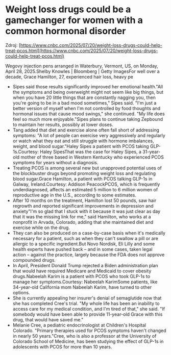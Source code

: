 # Weight loss drugs could be a gamechanger for women with a common hormonal disorder

Zdroj: [https://www.cnbc.com/2025/07/20/weight-loss-drugs-could-help-treat-pcos.html](https://www.cnbc.com/2025/07/20/weight-loss-drugs-could-help-treat-pcos.html)

Wegovy injection pens arranged in Waterbury, Vermont, US, on Monday, April 28, 2025.Shelby Knowles | Bloomberg | Getty ImagesFor well over a decade, Grace Hamilton, 27, experienced hair loss, heavy pe

- Sipes said those results significantly improved her emotional health."All the symptoms and being overweight might not seem like big things, but when you have 20 little things that are constantly nagging you, then you're going to be in a bad mood sometimes," Sipes said. "I'm just a better version of myself when I'm not controlled by food thoughts and hormonal issues that cause mood swings," she continued. "My life does feel so much more enjoyable."Sipes plans to continue taking Zepbound to maintain her results, possibly at lower doses.
- Tang added that diet and exercise alone often fall short of addressing symptoms: "A lot of people can exercise very aggressively and regularly or watch what they eat and still struggle with hormone imbalances, weight, and blood sugar."Haley Sipes a patient with PCOS taking GLP-1s.Courtesy: Haley SipesThat was the case for Haley Sipes, a 31-year-old mother of three based in Western Kentucky who experienced PCOS symptoms for years without a diagnosis.
- Treating PCOS is among several new but unapproved potential uses of the blockbuster drugs beyond promoting weight loss and regulating blood sugar.Grace Hamilton, a patient with PCOS talking GLP-1s in Galway, Ireland.Courtesy: Addison PeacockPCOS, which is frequently underdiagnosed, affects an estimated 5 million to 6 million women of reproductive age in the U.S., according to some estimates.
- After 10 months on the treatment, Hamilton lost 50 pounds, saw hair regrowth and reported significant improvements in depression and anxiety"I'm so glad that I stuck with it because it was just clear as day that it was the missing link for me," said Hamilton, who works at a nonprofit in Arvada, Colorado, adding that she maintained diet and exercise while on the drug.
- They can also be produced on a case-by-case basis when it's medically necessary for a patient, such as when they can't swallow a pill or are allergic to a specific ingredient.But Novo Nordisk, Eli Lilly and some health experts have pushed back – and in some cases, taken legal action – against the practice, largely because the FDA does not approve compounded drugs.
- In April, President Donald Trump rejected a Biden administration plan that would have required Medicare and Medicaid to cover obesity drugs.Nabeelah Karim is a patient with PCOS who took GLP-1s to manage her symptoms.Courtesy: Nabeelah KarimSome patients, like 34-year-old California mom Nabeelah Karim, have turned to other options.
- She is currently appealing her insurer's denial of semaglutide now that she has completed Cree's trial. "My whole life has been an inability to access care for my medical condition, and I'm tired of that," she said. "If somebody would have been able to provide 11-year-old Grace with this drug, that would have saved me."
- Melanie Cree, a pediatric endocrinologist at Children's Hospital Colorado. "Primary therapies used for PCOS symptoms haven't changed in nearly 50 years."Cree, who is also a professor at the University of Colorado School of Medicine, has been studying the effect of GLP-1s in adolescents with PCOS for more than 10 years.
